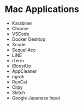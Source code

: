 # Mac Applications
- Karabiner
- Chrome
- VSCode
- Docker Desktop
- Xcode
- Sequel Ace
- LINE
- iTerm
- iBoostUp
- AppCleaner
- ngrok
- RunCat
- Clipy
- Skitch
- Google Japanese Input